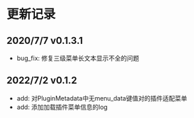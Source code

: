 # 更新记录

## 2020/7/7  v0.1.3.1

- bug_fix: 修复三级菜单长文本显示不全的问题

## 2022/7/2  v0.1.2

- add: 对PluginMetadata中无menu_data键值对的插件适配菜单
- add: 添加加载插件菜单信息的log

